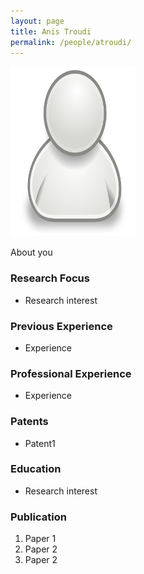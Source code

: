 ```yaml
---
layout: page
title: Anis Troudi
permalink: /people/atroudi/
---
```

![atroudi](/people/atroudi/small.png)


About you

### Research Focus
- Research interest 


### Previous Experience
- Experience


### Professional Experience
- Experience


### Patents
- Patent1


### Education
- Research interest 


### Publication 
1. Paper 1
2. Paper 2
3. Paper 2




